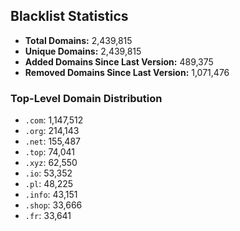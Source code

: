 ## Blacklist Statistics

- **Total Domains:** 2,439,815
- **Unique Domains:** 2,439,815
- **Added Domains Since Last Version:** 489,375
- **Removed Domains Since Last Version:** 1,071,476

### Top-Level Domain Distribution

-  `.com`: 1,147,512
-  `.org`: 214,143
-  `.net`: 155,487
-  `.top`: 74,041
-  `.xyz`: 62,550
-  `.io`: 53,352
-  `.pl`: 48,225
-  `.info`: 43,151
-  `.shop`: 33,666
-  `.fr`: 33,641

